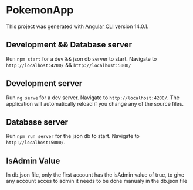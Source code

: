 # PokemonApp

This project was generated with [Angular CLI](https://github.com/angular/angular-cli) version 14.0.1.

## Development && Database server

Run `npm start` for a dev && json db server to start. Navigate to `http://localhost:4200/` && `http://localhost:5000/`

## Development server

Run `ng serve` for a dev server. Navigate to `http://localhost:4200/`. The application will automatically reload if you change any of the source files.

## Database server

Run `npm run server` for the json db to start. Navigate to `http://localhost:5000/`.

## IsAdmin Value

In db.json file, only the first account has the isAdmin value of true, to give any account acces to admin it needs to be done manualy in the db.json file
